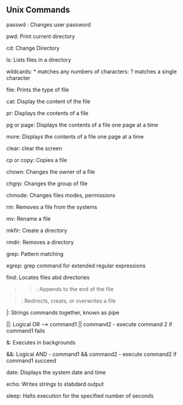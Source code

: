 Unix Commands
--------------

passwd : Changes user password

pwd: Print current directory

cd: Change Directory

ls: Lists files in a directory

wildcards: * matches any numbers of characters: ? matches a single character

file: Prints the type of file

cat: Display the content of the file

pr: Displays the contents of a file

pg or page: Displays the contents of a file one page at a time

more: Displays the contents of a file one page at a time

clear: clear the screen

cp or copy: Copies a file

chown: Changes the owner of a file

chgrp: Changes the group of file

chmode: Changes files modes, permissions

rm: Removes a file from the systems

mv: Rename a file

mkfir: Create a directory

rmdir: Removes a directory

grep: Pattern matching

egrep: grep command for extended regular expressions

find: Locates files abd directories

>>: Appends to the end of the file

>: Redirects, creats, or overwrites a file

|: Strings commands together, known as pipe

||: Logical OR --> command1 || command2 - execute command 2 if command1 fails

&: Executes in backgrounds

&&: Logical AND - command1 && command2 - execute command2 if command1 succeed

date: Displays the system date and time

echo: Writes strings to stabdard output

sleep: Halts execution for the specified number of seconds


